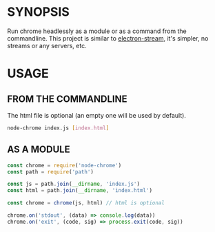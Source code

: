 # SYNOPSIS
Run chrome headlessly as a module or as a command from the commandline. This
project is similar to [electron-stream](https://github.com/juliangruber/electron-stream),
it's simpler, no streams or any servers, etc.

# USAGE

## FROM THE COMMANDLINE
The html file is optional (an empty one will be used by default).

```bash
node-chrome index.js [index.html]
```

## AS A MODULE
```js
const chrome = require('node-chrome')
const path = require('path')

const js = path.join(__dirname, 'index.js')
const html = path.join(__dirname, 'index.html')

const chrome = chrome(js, html) // html is optional

chrome.on('stdout', (data) => console.log(data))
chrome.on('exit', (code, sig) => process.exit(code, sig))
```

